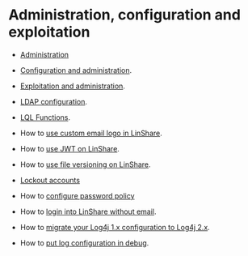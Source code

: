 # Administration, configuration and exploitation

* [Administration](linshare-admin.md)

* [Configuration and administration](configuration-administration.md).

* [Exploitation and administration](exploitation-administration.md).

* [LDAP configuration](ldap.md).

* [LQL Functions](LQL-functions.md).

* How to [use custom email logo in LinShare](how-to-use-mail-attachment.md).

* How to [use JWT on LinShare](how-to-use-jwt.md).

* How to [use file versioning on LinShare](how-to-use-file-versioning.md).

* [Lockout accounts](account-lockout-policy.md)

* How to [configure password policy](configuration-password-policy.md)

* How to [login into LinShare without email](how-to-login-without-email.md).

* How to [migrate your Log4j 1.x configuration to Log4j 2.x](how-to-migrate-log4j-configuration.md).

* How to [put log configuration in debug](how-to-put-log-configuration-in-debug.md).
